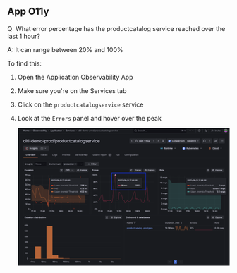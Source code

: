 ## App O11y
Q: What error percentage has the productcatalog service reached over the last 1 hour?

A: It can range between 20% and 100%

To find this:
1. Open the Application Observability App
1. Make sure you're on the Services tab 
1. Click on the `productcatalogservice` service
1. Look at the `Errors` panel and hover over the peak

    ![Errorsl](/images/breakout_1/2.2-app-o11y.png)

